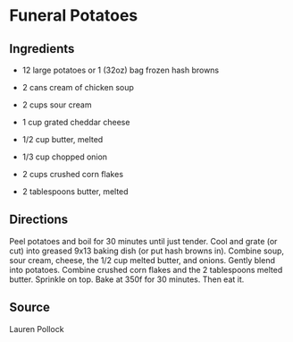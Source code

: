 Funeral Potatoes
================


Ingredients
-----------

* 12 large potatoes or 1 (32oz) bag frozen hash browns

* 2 cans cream of chicken soup

* 2 cups sour cream

* 1 cup grated cheddar cheese

* 1/2 cup butter, melted

* 1/3 cup chopped onion

* 2 cups crushed corn flakes

* 2 tablespoons butter, melted


Directions
----------

Peel potatoes and boil for 30 minutes until just tender. Cool and grate (or cut) into greased 9x13 baking dish (or put hash browns in). Combine soup, sour cream, cheese, the 1/2 cup melted butter, and onions. Gently blend into potatoes. Combine crushed corn flakes and the 2 tablespoons melted butter. Sprinkle on top. Bake at 350f for 30 minutes. Then eat it.


Source
------

Lauren Pollock

